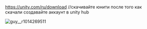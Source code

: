 https://unity.com/ru/download  //скачивайте юнити после того как скачали создавайте аккаунт в unity hub

![guy__r1014269511](https://github.com/sseconddeath/GearboxStudio/assets/159605118/ed993aa9-9a88-4acd-8723-6fb47f8aeb71)
